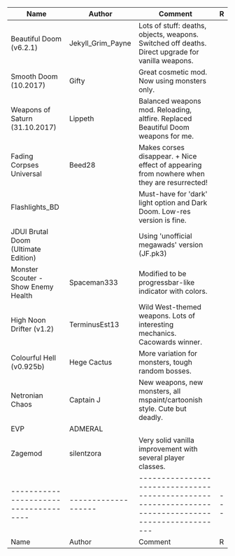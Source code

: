 | Name                                | Author            | Comment                                                                                           | R |
|-------------------------------------|-------------------|---------------------------------------------------------------------------------------------------|---|
| Beautiful Doom (v6.2.1)             | Jekyll_Grim_Payne | Lots of stuff: deaths, objects, weapons. Switched off deaths. Direct upgrade for vanilla weapons. |   |
| Smooth Doom (10.2017)               | Gifty             | Great cosmetic mod. Now using monsters only.                                                      |   |
| Weapons of Saturn (31.10.2017)      | Lippeth           | Balanced weapons mod. Reloading, altfire. Replaced Beautiful Doom weapons for me.                 |   |
| Fading Corpses Universal            | Beed28            | Makes corses disappear. + Nice effect of appearing from nowhere when they are resurrected!        |   |
| Flashlights_BD                      |                   | Must-have for 'dark' light option and Dark Doom. Low-res version is fine.                         |   |
| JDUI Brutal Doom (Ultimate Edition) |                   | Using 'unofficial megawads' version (JF.pk3)                                                      |   |
| Monster Scouter - Show Enemy Health | Spaceman333       | Modified to be progressbar-like indicator with colors.                                            |   |
| High Noon Drifter (v1.2)            | TerminusEst13     | Wild West-themed weapons. Lots of interesting mechanics. Cacowards winner.                        |   |
| Colourful Hell (v0.925b)            | Hege Cactus       | More variation for monsters, tough random bosses.                                                 |   |
| Netronian Chaos                     | Captain J         | New weapons, new monsters, all mspaint/cartoonish style. Cute but deadly.                         |   |
| EVP                                 | ADMERAL           |                                                                                                   |   |
| Zagemod                             | silentzora        | Very solid vanilla improvement with several player classes.                                       |   |
|-------------------------------------|-------------------|---------------------------------------------------------------------------------------------------|---|
| Name                                | Author            | Comment                                                                                           | R |
